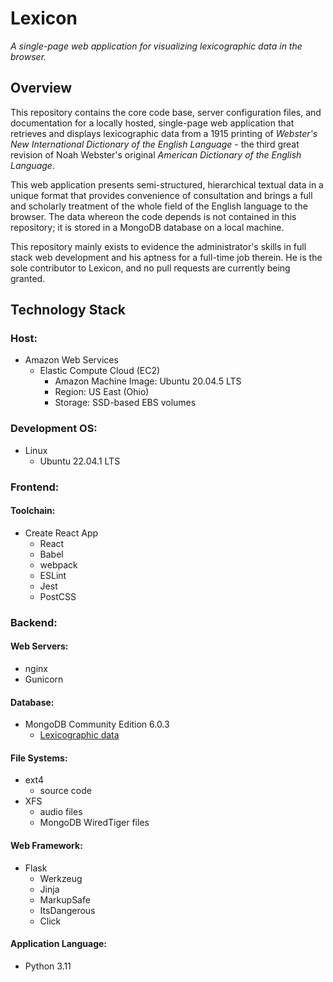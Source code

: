 # Lexicon

*A single-page web application for visualizing lexicographic data in the
browser.*

## Overview

This repository contains the core code base, server configuration files,
and documentation for a locally hosted, single-page web application that
retrieves and displays lexicographic data from a 1915 printing of
*Webster's New International Dictionary of the English Language* - the
third great revision of Noah Webster's original *American Dictionary of
the English Language*.

This web application presents semi-structured, hierarchical textual data
in a unique format that provides convenience of consultation and brings
a full and scholarly treatment of the whole field of the English
language to the browser. The data whereon the code depends is not
contained in this repository; it is stored in a MongoDB database on a
local machine.

This repository mainly exists to evidence the administrator's skills in
full stack web development and his aptness for a full-time job therein.
He is the sole contributor to Lexicon, and no pull requests are
currently being granted.

## Technology Stack

### Host:
* Amazon Web Services
   * Elastic Compute Cloud (EC2)
      * Amazon Machine Image: Ubuntu 20.04.5 LTS
      * Region: US East (Ohio)
      * Storage: SSD-based EBS volumes

### Development OS:
* Linux
   * Ubuntu 22.04.1 LTS

### Frontend:
#### Toolchain:
* Create React App
   * React
   * Babel
   * webpack
   * ESLint
   * Jest
   * PostCSS

### Backend:
#### Web Servers:
* nginx
* Gunicorn
#### Database:
* MongoDB Community Edition 6.0.3
   * [Lexicographic data](/backend/data_sample.json)
#### File Systems:
* ext4
   * source code
* XFS
   * audio files
   * MongoDB WiredTiger files
#### Web Framework:
* Flask
   * Werkzeug
   * Jinja
   * MarkupSafe
   * ItsDangerous
   * Click
#### Application Language:
* Python 3.11
